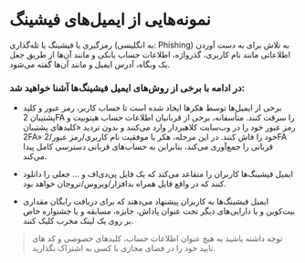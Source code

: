 # نمونه‌هایی از ایمیل‌های فیشینگ

رمزگیری یا فیشینگ یا تله‌گذاری (به انگلیسی: Phishing) به تلاش برای به دست آوردن اطلاعاتی مانند نام کاربری، گذرواژه، اطلاعات حساب بانکی و مانند آن‌ها از طریق جعل یک وبگاه، آدرس ایمیل و مانند آن‌ها گفته می‌شود.

### در ادامه با برخی از روش‌های ایمیل فیشینگ‌ها آشنا خواهید شد:

-	برخی از ایمیل‌ها توسط هکرها ایجاد شده است تا حساب کاربر، رمز عبور و کلید پشتیبان 2FA را سرقت کنند. متأسفانه، برخی از قربانیان اطلاعات حساب هیتوبیت و رمز عبور خود را در وب‌سایت کلاهبردار وارد می‌کنند  و  بدون تردید «کلیدهای پشتیبان 2FA» خود را فاش کنند. در این مرحله، هکر با موفقیت نام کاربری/رمز عبور/2FA قربانی را جمع‌آوری می‌کند، بنابراین به حساب‌های قربانی دسترسی کامل پیدا می‌کند.

-	ایمیل فیشینگ‌ها کاربران را متقاعد می‌کند که یک فایل پی‌دی‌اف و ... جعلی را دانلود کنند که در واقع فایل همراه بدافزار/ویروس/تروجان خواهد بود.

-	ایمیل فیشینگ‌ها به کاربران پیشنهاد می‌دهند که برای دریافت رایگان مقداری بیت‌کوین و یا دارایی‌های دیگر تحت عنوان پاداش، جایزه، مسابقه و یا جشنواره خاص بر روی یک لینک مخرب کلیک کنند.

> توجه داشته باشید به هیچ عنوان اطلاعات حساب، کلیدهای خصوصی و کد های تایید خود را در فضای مجازی با کسی به اشتراک نگذارید.  
